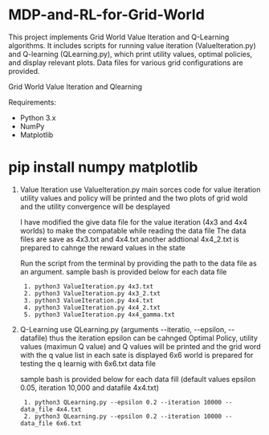 # MDP-and-RL-for-Grid-World
This project implements Grid World Value Iteration and Q-Learning algorithms. It includes scripts for running value iteration (ValueIteration.py) and Q-learning (QLearning.py), which print utility values, optimal policies, and display relevant plots. Data files for various grid configurations are provided.

Grid World Value Iteration and Qlearning

Requirements:
- Python 3.x
- NumPy
- Matplotlib
# pip install numpy matplotlib

1. Value Iteration
	use ValueIteration.py main sorces code for value iteration
		utility values and policy will be printed and the 
		two plots of grid wold and the utility convergence will be desplayed 
		
	I have modified the give data file for the value iteration (4x3 and 4x4 worlds) to make the compatable while reading the data file
	The data files are save as 4x3.txt and 4x4.txt
	another addtional 4x4_2.txt is prepared to cahnge the reward values in the state

	Run the script from the terminal by providing the path to the data file as an argument.
	sample bash is provided below for each data file

		1. python3 ValueIteration.py 4x3.txt
		2. python3 ValueIteration.py 4x3_2.txt
		3. python3 ValueIteration.py 4x4.txt
		4. python3 ValueIteration.py 4x4_2.txt
		5. python3 ValueIteration.py 4x4_gamma.txt

2. Q-Learning
	use QLearning.py (arguments --iteratio, --epsilon, --datafile)
	thus the iteration epsilon can be cahnged
		Optimal Policy, utility values (maximun Q value) and Q values will be printed
		and the grid word with the q value list in each sate is displayed
	6x6 world is prepared for testing the q learnig with 6x6.txt data file
	
	sample bash is provided below for each data fill 
	(default values epsilon 0.05, iteration 10,000 and datafile 4x4.txt)
	
	
		1. python3 QLearning.py --epsilon 0.2 --iteration 10000 --data_file 4x4.txt
		2. python3 QLearning.py --epsilon 0.2 --iteration 10000 --data_file 6x6.txt


